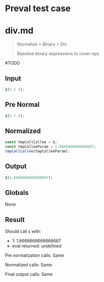# Preval test case

# div.md

> Normalize > Binary > Div
>
> Baseline binary expressions to cover ops

#TODO

## Input

`````js filename=intro
$(5 / 3);
`````

## Pre Normal

`````js filename=intro
$(5 / 3);
`````

## Normalized

`````js filename=intro
const tmpCallCallee = $;
const tmpCalleeParam = 1.6666666666666667;
tmpCallCallee(tmpCalleeParam);
`````

## Output

`````js filename=intro
$(1.6666666666666667);
`````

## Globals

None

## Result

Should call `$` with:
 - 1: 1.6666666666666667
 - eval returned: undefined

Pre normalization calls: Same

Normalized calls: Same

Final output calls: Same
